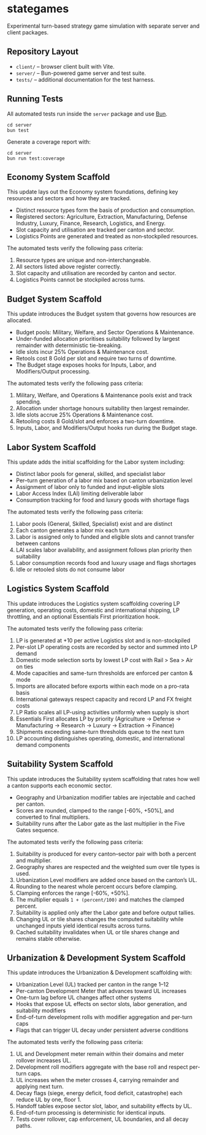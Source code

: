 # stategames

Experimental turn-based strategy game simulation with separate server and client packages.

## Repository Layout

- `client/` – browser client built with Vite.
- `server/` – Bun-powered game server and test suite.
- `tests/` – additional documentation for the test harness.

## Running Tests

All automated tests run inside the `server` package and use [Bun](https://bun.sh).

```
cd server
bun test
```

Generate a coverage report with:

```
cd server
bun run test:coverage
```

## Economy System Scaffold

This update lays out the Economy system foundations, defining key resources and sectors and how they are tracked.

- Distinct resource types form the basis of production and consumption.
- Registered sectors: Agriculture, Extraction, Manufacturing, Defense Industry, Luxury, Finance, Research, Logistics, and Energy.
- Slot capacity and utilisation are tracked per canton and sector.
- Logistics Points are generated and treated as non‑stockpiled resources.

The automated tests verify the following pass criteria:

1. Resource types are unique and non-interchangeable.
2. All sectors listed above register correctly.
3. Slot capacity and utilisation are recorded by canton and sector.
4. Logistics Points cannot be stockpiled across turns.

## Budget System Scaffold

This update introduces the Budget system that governs how resources are allocated.

- Budget pools: Military, Welfare, and Sector Operations & Maintenance.
- Under-funded allocation prioritises suitability followed by largest remainder with deterministic tie-breaking.
- Idle slots incur 25% Operations & Maintenance cost.
- Retools cost 8 Gold per slot and require two turns of downtime.
- The Budget stage exposes hooks for Inputs, Labor, and Modifiers/Output processing.

The automated tests verify the following pass criteria:

1. Military, Welfare, and Operations & Maintenance pools exist and track spending.
2. Allocation under shortage honours suitability then largest remainder.
3. Idle slots accrue 25% Operations & Maintenance cost.
4. Retooling costs 8 Gold/slot and enforces a two-turn downtime.
5. Inputs, Labor, and Modifiers/Output hooks run during the Budget stage.

## Labor System Scaffold

This update adds the initial scaffolding for the Labor system including:

- Distinct labor pools for general, skilled, and specialist labor
- Per–turn generation of a labor mix based on canton urbanization level
- Assignment of labor only to funded and input-eligible slots
- Labor Access Index (LAI) limiting deliverable labor
- Consumption tracking for food and luxury goods with shortage flags

The automated tests verify the following pass criteria:

1. Labor pools (General, Skilled, Specialist) exist and are distinct
2. Each canton generates a labor mix each turn
3. Labor is assigned only to funded and eligible slots and cannot transfer between cantons
4. LAI scales labor availability, and assignment follows plan priority then suitability
5. Labor consumption records food and luxury usage and flags shortages
6. Idle or retooled slots do not consume labor

## Logistics System Scaffold

This update introduces the Logistics system scaffolding covering LP generation, operating costs, domestic and international shipping, LP throttling, and an optional Essentials First prioritization hook.

The automated tests verify the following pass criteria:

1. LP is generated at +10 per active Logistics slot and is non-stockpiled
2. Per-slot LP operating costs are recorded by sector and summed into LP demand
3. Domestic mode selection sorts by lowest LP cost with Rail > Sea > Air on ties
4. Mode capacities and same-turn thresholds are enforced per canton & mode
5. Imports are allocated before exports within each mode on a pro-rata basis
6. International gateways respect capacity and record LP and FX freight costs
7. LP Ratio scales all LP-using activities uniformly when supply is short
8. Essentials First allocates LP by priority (Agriculture → Defense → Manufacturing → Research → Luxury → Extraction → Finance)
9. Shipments exceeding same-turn thresholds queue to the next turn
10. LP accounting distinguishes operating, domestic, and international demand components

## Suitability System Scaffold

This update introduces the Suitability system scaffolding that rates how well a canton supports each economic sector.

- Geography and Urbanization modifier tables are injectable and cached per canton.
- Scores are rounded, clamped to the range [-60%, +50%], and converted to final multipliers.
- Suitability runs after the Labor gate as the last multiplier in the Five Gates sequence.

The automated tests verify the following pass criteria:

1. Suitability is produced for every canton–sector pair with both a percent and multiplier.
2. Geography shares are respected and the weighted sum over tile types is used.
3. Urbanization Level modifiers are added once based on the canton’s UL.
4. Rounding to the nearest whole percent occurs before clamping.
5. Clamping enforces the range [-60%, +50%].
6. The multiplier equals `1 + (percent/100)` and matches the clamped percent.
7. Suitability is applied only after the Labor gate and before output tallies.
8. Changing UL or tile shares changes the computed suitability while unchanged inputs yield identical results across turns.
9. Cached suitability invalidates when UL or tile shares change and remains stable otherwise.

## Urbanization & Development System Scaffold

This update introduces the Urbanization & Development scaffolding with:

- Urbanization Level (UL) tracked per canton in the range 1–12
- Per-canton Development Meter that advances toward UL increases
- One-turn lag before UL changes affect other systems
- Hooks that expose UL effects on sector slots, labor generation, and suitability modifiers
- End-of-turn development rolls with modifier aggregation and per-turn caps
- Flags that can trigger UL decay under persistent adverse conditions

The automated tests verify the following pass criteria:

1. UL and Development meter remain within their domains and meter rollover increases UL.
2. Development roll modifiers aggregate with the base roll and respect per-turn caps.
3. UL increases when the meter crosses 4, carrying remainder and applying next turn.
4. Decay flags (siege, energy deficit, food deficit, catastrophe) each reduce UL by one, floor 1.
5. Handoff tables expose sector slot, labor, and suitability effects by UL.
6. End-of-turn processing is deterministic for identical inputs.
7. Tests cover rollover, cap enforcement, UL boundaries, and all decay paths.
